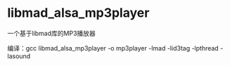 libmad_alsa_mp3player
=====================

一个基于libmad库的MP3播放器

编译：gcc libmad_alsa_mp3player -o mp3player -lmad -lid3tag -lpthread -lasound
